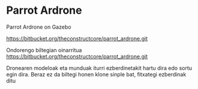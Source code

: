 # Parrot Ardrone

Parrot Ardrone on Gazebo

https://bitbucket.org/theconstructcore/parrot_ardrone.git

Ondorengo biltegian oinarritua
https://bitbucket.org/theconstructcore/parrot_ardrone.git

Dronearen modeloak eta munduak iturri ezberdinetakit hartu dira edo sortu egin dira. Beraz ez da biltegi honen klone sinple bat,
fitxategi ezberdinak ditu
